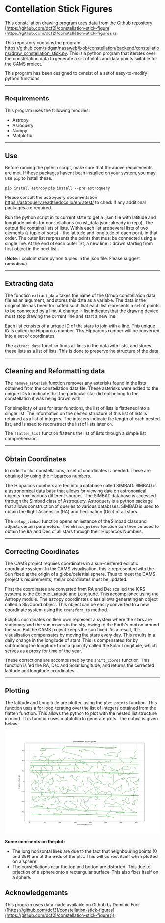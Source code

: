 # Contellation Stick Figures

This constellation drawing program uses data from the Github repository [https://github.com/dcf21/constellation-stick-figure](https://github.com/dcf21/constellation-stick-figures.)s.

This repository contains the program https://github.com/sidgan/nasaweb/blob/constellation/backend/constellations/draw_constellation_stick.py. This is a python program that iterates over the constellation data to generate a set of plots and data points suitable for the CAMS project.

This program has been designed to consist of a set of easy-to-modify python functions.

***
## Requirements
This program uses the following modules:
- Astropy
- Asroquery
- Numpy
- Matplotlib

***
## Use

Before running the python script, make sure that the above requirements are met. If these packages havent been installed on your system, you may use `pip` to install these.

`pip install astropy`
`pip install --pre astroquery`

Please consult the astroquery documentation https://astroquery.readthedocs.io/en/latest/ to check if any additional packages are required.

Run the python script in its current state to get a .json file with latitude and longitude points for constellations (const_data.json; already in repo). The output file contains lists of lists. Within each list are several lists of two elements (a tuple of sorts) - the latitude and longitude of each point, in that order. The outer list rerpresents the points that must be connected using a single line. At the end of each outer list, a new line is drawn starting from first object in the next list.

(**Note**: I couldnt store python tuples in the json file. Please suggest remedies.)

***
## Extracting data

The function `extract_data` takes the name of the Github constellation data file as an argument, and stores this data as a variable. The data in the original file has been formatted such that each list represents a set of points to be connected by a line. A change in list indicates that the drawing device must stop drawing the current line and start a new line.

Each list consists of a unique ID of the stars to join with a line. This unique ID is called the Hipparcos number. This Hipparcos number will be converted into a set of coordinates.

The `extract_data` function finds all lines in the data with lists, and stores these lists as a list of lists. This is done to preserve the structure of the data.

***

## Cleaning and Reformatting data

The `remove_asterisk` function removes any asterisks found in the lists obtained from the constellation data file. These asterisks were added to the unique IDs to indicate that the particular star did not belong to the constellation it was being drawn with.

For simplicity of use for later functions, the list of lists is flattened into a single list. The information on the nested structure of this list of lists is retained as a list of integers. The integers indicate the length of each nested list, and is used to reconstruct the list of lists later on.

The `flatten_list` function flattens the list of lists through a simple list comprehension.

***
## Obtain Coordinates

In order to plot constellations, a set of coordinates is needed. These are obtained by using the Hipparcos numbers. 

The Hipparcos numbers are fed into a database called SIMBAD. SIMBAD is a astronomical data base that allows for viewing data on astronomical objects from various different sources. The SIMBAD database is accessed through the Simbad class of Astroquery. Astroquery is a python package that allows construction of queries to various databases. SIMBAD is used to obtain the Right Ascension (RA) and Declination (Dec) of all stars.

The `setup_simbad` function opens an instance of the Simbad class and adjusts certain parameters. The `obtain_points` function can then be used to obtain the RA and Dec of all stars through their Hipparcos Numbers.
***
## Correcting Coordinates
The CAMS project requires coordinates in a sun-centered ecliptic coordinate system. In the CAMS visualisation, this is represented with the Sun fixed at the origin of a globe/celestial sphere. Thus to meet the CAMS project's requirements, stellar coordinates must be updated.

First the coordinates are converted from RA and Dec (called the ICRS system) to the Ecliptic Latitude and Longitude. This accomplished using the Astropy module. The astropy coordinates class allows generating an object called a SkyCoord object. This object can be easily converted to a new coordinate system using the `transform_to` method.

Ecliptic coordinates on their own represent a system where the stars are stationary and the sun moves in the sky, owing to the Earth's motion around the sun. But the CAMS project keeps the sun fixed. As a result, the visualisation compensates by moving the stars every day. This results in a daily change in the longitude of stars. This is compensated for by subtracting the longitude from a quantity called the Solar Longitude, which serves as a proxy for time of the year.

These corrections are accomplished by the `shift_coords` function. This function is fed the RA, Dec and Solar longitude, and returns the corrected latitude and longitude coordinates.
***
## Plotting
The latitude and Longitude are plotted using the `plot_points` function. This function uses a for loop iterating over the list of integers obtained from the flatten function. This allows the python to plot with the nested list structure in mind. This function uses matplotlib to generate plots. The output is given below:



![Sample_constellations.png](https://github.com/SahyadriDK/CAMS-web/blob/main/Sample_constellations.png)


**Some comments on the plot:**
- The long horizontal lines are due to the fact that neighbouring points (0 and 359) are at the ends of the plot. This will correct itself when plotted on a sphere.
- The constellations near the top and botton are distorted. This due to prjection of a sphere onto a rectangular surface. This also fixes itself on a sphere.

## Acknowledgements

This program uses data made available on Github by Dominic Ford ([https://github.com/dcf21/constellation-stick-figures](https://github.com/dcf21/constellation-stick-figures)).
